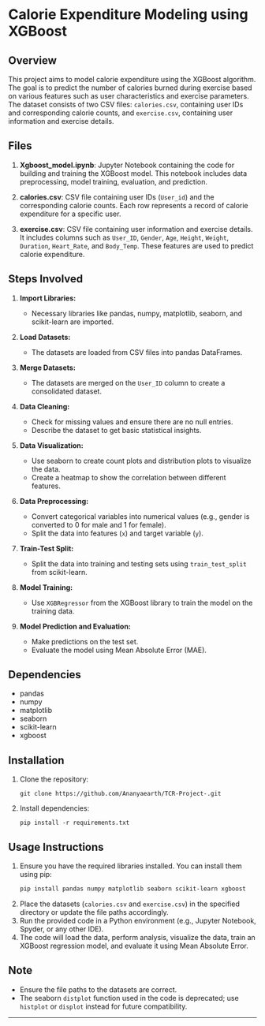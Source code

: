 # Calorie Expenditure Modeling using XGBoost

## Overview

This project aims to model calorie expenditure using the XGBoost algorithm. The goal is to predict the number of calories burned during exercise based on various features such as user characteristics and exercise parameters. The dataset consists of two CSV files: `calories.csv`, containing user IDs and corresponding calorie counts, and `exercise.csv`, containing user information and exercise details.

## Files

1. **Xgboost_model.ipynb**: Jupyter Notebook containing the code for building and training the XGBoost model. This notebook includes data preprocessing, model training, evaluation, and prediction.

2. **calories.csv**: CSV file containing user IDs (`User_id`) and the corresponding calorie counts. Each row represents a record of calorie expenditure for a specific user.

3. **exercise.csv**: CSV file containing user information and exercise details. It includes columns such as `User_ID`, `Gender`, `Age`, `Height`, `Weight`, `Duration`, `Heart_Rate`, and `Body_Temp`. These features are used to predict calorie expenditure.

## Steps Involved

1. **Import Libraries:**
   - Necessary libraries like pandas, numpy, matplotlib, seaborn, and scikit-learn are imported.

2. **Load Datasets:**
   - The datasets are loaded from CSV files into pandas DataFrames.

3. **Merge Datasets:**
   - The datasets are merged on the `User_ID` column to create a consolidated dataset.

4. **Data Cleaning:**
   - Check for missing values and ensure there are no null entries.
   - Describe the dataset to get basic statistical insights.

5. **Data Visualization:**
   - Use seaborn to create count plots and distribution plots to visualize the data.
   - Create a heatmap to show the correlation between different features.

6. **Data Preprocessing:**
   - Convert categorical variables into numerical values (e.g., gender is converted to 0 for male and 1 for female).
   - Split the data into features (`x`) and target variable (`y`).

7. **Train-Test Split:**
   - Split the data into training and testing sets using `train_test_split` from scikit-learn.

8. **Model Training:**
   - Use `XGBRegressor` from the XGBoost library to train the model on the training data.

9. **Model Prediction and Evaluation:**
   - Make predictions on the test set.
   - Evaluate the model using Mean Absolute Error (MAE).

## Dependencies

- pandas
- numpy
- matplotlib
- seaborn
- scikit-learn
- xgboost

## Installation

1. Clone the repository:

    ```
    git clone https://github.com/Ananyaearth/TCR-Project-.git
    ```

2. Install dependencies:

    ```
    pip install -r requirements.txt
    ```

## Usage Instructions

1. Ensure you have the required libraries installed. You can install them using pip:
   ```bash
   pip install pandas numpy matplotlib seaborn scikit-learn xgboost
   ```
2. Place the datasets (`calories.csv` and `exercise.csv`) in the specified directory or update the file paths accordingly.
3. Run the provided code in a Python environment (e.g., Jupyter Notebook, Spyder, or any other IDE).
4. The code will load the data, perform analysis, visualize the data, train an XGBoost regression model, and evaluate it using Mean Absolute Error.

## Note

- Ensure the file paths to the datasets are correct.
- The seaborn `distplot` function used in the code is deprecated; use `histplot` or `displot` instead for future compatibility.

---

